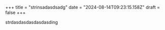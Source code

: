 +++
title = "strinsadasdsadg"
date = "2024-08-14T09:23:15.158Z"
draft = false
+++

  strdasdasdasdasdasding
        
